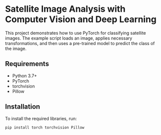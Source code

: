 # Satellite Image Analysis with Computer Vision and Deep Learning

This project demonstrates how to use PyTorch for classifying satellite images. The example script loads an image, applies necessary transformations, and then uses a pre-trained model to predict the class of the image.

## Requirements

- Python 3.7+
- PyTorch
- torchvision
- Pillow

## Installation

To install the required libraries, run:

```bash
pip install torch torchvision Pillow
